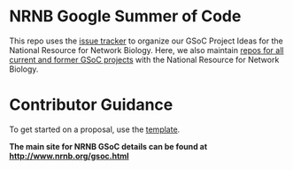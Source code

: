 # NRNB Google Summer of Code
This repo  uses the [issue tracker](https://github.com/nrnb/GoogleSummerOfCode/issues) to organize our GSoC Project Ideas for the National Resource for Network Biology. Here, we also maintain [repos for all current and former GSoC projects](https://github.com/nrnb) with the National Resource for Network Biology.  

# Contributor Guidance
To get started on a proposal, use the [template](https://docs.google.com/document/d/1Zi6L38CHEeq2aL6xzv0Ozhd_Y6D71W3yCBGHplmxr6k/edit?usp=sharing).

**The main site for NRNB GSoC details can be found at http://www.nrnb.org/gsoc.html**
